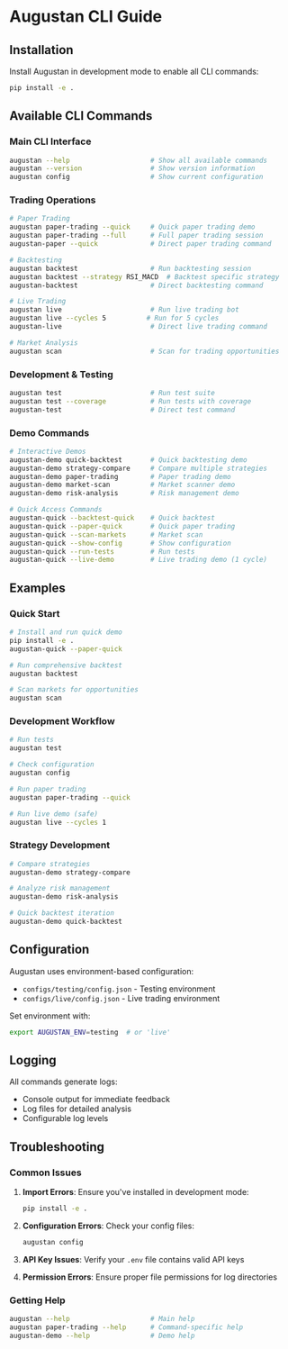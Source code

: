 # Augustan CLI Guide

## Installation

Install Augustan in development mode to enable all CLI commands:

```bash
pip install -e .
```

## Available CLI Commands

### Main CLI Interface
```bash
augustan --help                    # Show all available commands
augustan --version                 # Show version information
augustan config                    # Show current configuration
```

### Trading Operations
```bash
# Paper Trading
augustan paper-trading --quick     # Quick paper trading demo
augustan paper-trading --full      # Full paper trading session
augustan-paper --quick             # Direct paper trading command

# Backtesting
augustan backtest                  # Run backtesting session
augustan backtest --strategy RSI_MACD  # Backtest specific strategy
augustan-backtest                  # Direct backtesting command

# Live Trading
augustan live                      # Run live trading bot
augustan live --cycles 5          # Run for 5 cycles
augustan-live                      # Direct live trading command

# Market Analysis
augustan scan                      # Scan for trading opportunities
```

### Development & Testing
```bash
augustan test                      # Run test suite
augustan test --coverage           # Run tests with coverage
augustan-test                      # Direct test command
```

### Demo Commands
```bash
# Interactive Demos
augustan-demo quick-backtest       # Quick backtesting demo
augustan-demo strategy-compare     # Compare multiple strategies
augustan-demo paper-trading        # Paper trading demo
augustan-demo market-scan          # Market scanner demo
augustan-demo risk-analysis        # Risk management demo

# Quick Access Commands
augustan-quick --backtest-quick    # Quick backtest
augustan-quick --paper-quick       # Quick paper trading
augustan-quick --scan-markets      # Market scan
augustan-quick --show-config       # Show configuration
augustan-quick --run-tests         # Run tests
augustan-quick --live-demo         # Live trading demo (1 cycle)
```

## Examples

### Quick Start
```bash
# Install and run quick demo
pip install -e .
augustan-quick --paper-quick

# Run comprehensive backtest
augustan backtest

# Scan markets for opportunities
augustan scan
```

### Development Workflow
```bash
# Run tests
augustan test

# Check configuration
augustan config

# Run paper trading
augustan paper-trading --quick

# Run live demo (safe)
augustan live --cycles 1
```

### Strategy Development
```bash
# Compare strategies
augustan-demo strategy-compare

# Analyze risk management
augustan-demo risk-analysis

# Quick backtest iteration
augustan-demo quick-backtest
```

## Configuration

Augustan uses environment-based configuration:
- `configs/testing/config.json` - Testing environment
- `configs/live/config.json` - Live trading environment

Set environment with:
```bash
export AUGUSTAN_ENV=testing  # or 'live'
```

## Logging

All commands generate logs:
- Console output for immediate feedback
- Log files for detailed analysis
- Configurable log levels

## Troubleshooting

### Common Issues

1. **Import Errors**: Ensure you've installed in development mode:
   ```bash
   pip install -e .
   ```

2. **Configuration Errors**: Check your config files:
   ```bash
   augustan config
   ```

3. **API Key Issues**: Verify your `.env` file contains valid API keys

4. **Permission Errors**: Ensure proper file permissions for log directories

### Getting Help

```bash
augustan --help                    # Main help
augustan paper-trading --help      # Command-specific help
augustan-demo --help               # Demo help
```
